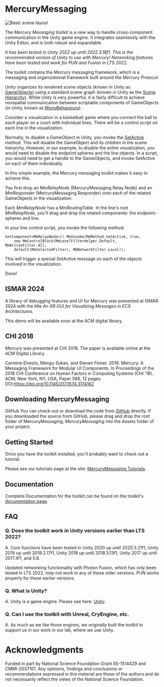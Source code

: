 # MercuryMessaging 

![Basic scene layout](https://github.com/ColumbiaCGUI/MercuryMessaging/wiki/Images/General/MercuryCollage2.png)

The *Mercury Messaging* toolkit is a new way to handle cross-component communication in the Unity
  game engine. It integrates seamlessly with the Unity Editor, and is both
 robust and expandable. 
 
*It has been tested in Unity 2022 up until 2022.3.18f1. This is the recommended version of Unity to use with Mercury! Networking features have been tested and work for PUN and Fusion in LTS 2022.*
 
The toolkit contains the *Mercury* messaging framework, which is a messaging
  and organizational framework built around the *Mercury Protocol*. 

Unity organizes its rendered scene objects
(known in Unity as
  [GameObjects](https://docs.unity3d.com/ScriptReference/GameObject.html))
using a standard scene graph (known in Unity as the
  [Scene Hierarchy](https://docs.unity3d.com/Manual/Hierarchy.html)).
While Unity is very powerful,
it is fairly difficult to achieve nonspatial communication between
scriptable components of GameObjects (in Unity, known as
  [MonoBehaviours](https://docs.unity3d.com/ScriptReference/MonoBehaviour.html))
.

Consider a visualization in a basketball game where you connect the ball to *each* 
player on a court with individual lines. There will be a control script on each
  line in the visualization.

Normally, to disable a GameObject in Unity, you invoke the
  [SetActive](https://docs.unity3d.com/ScriptReference/GameObject.SetActive.html)
  method.
This will disable the GameObject and its children in the scene hierarchy.
However, in our example, to disable the entire visualization, you would need to
  disable the endpoint spheres and the line objects.
In a script, you would need to get a handle to the GameObjects, and invoke
  SetActive on each of them individually.  


In this simple example, the Mercury messaging toolkit makes it easy to achieve this.

You first drop an *MmRelayNode* (MercuryMessaging Relay Node) and an *MmResponder* (MercuryMessaging
  Responder) onto each of the related GameObjects in the visualization.

Each *MmRelayNode* has a *MmRoutingTable*.
In the line's root *MmRelayNode*, you'll drag and drop the related components:
  the endpoint-spheres and line.

In your line control script, you invoke the following method:

```
GetComponent<MmRelayNode>().MmInvoke(MmMethod.SetActive, true,
    new MmControlBlock(MmLevelFilterHelper.Default, MmActiveFilter.All,
    default(MmSelectedFilter), MmNetworkFilter.Local));
```

This will trigger a special SetActive message on each of the objects involved
  in the visualization.

Done!

## ISMAR 2024

A library of debugging features and UI for Mercury was presented at ISMAR 2024 with the title *An XR GUI for Visualizing Messages in ECS Architectures*. 

This demo will be available soon at the ACM digital library.

## CHI 2018

*Mercury* was presented at CHI 2018. The paper is available online at the ACM Digital Library.

Carmine Elvezio, Mengu Sukan, and Steven Feiner. 2018. Mercury: A Messaging Framework for Modular UI Components. In Proceedings of the 2018 CHI Conference on Human Factors in Computing Systems (CHI '18). ACM, New York, NY, USA, Paper 588, 12 pages. DOI:https://doi.org/10.1145/3173574.3174162

## Downloading MercuryMessaging

GitHub
You can check-out or download the code from [GitHub](https://github.com/ColumbiaCGUI/MercuryMessaging) directly. 
If you downloaded the source from GitHub, please drag and drop the
        root folder of MercuryMessaging, *MercuryMessaging* into the Assets folder of your
        project.

## Getting Started

Once you have the toolkit installed, you'll probably want to check out a
tutorial.

Please see our tutorials page at the site: [MercuryMessaging Tutorials](https://github.com/ColumbiaCGUI/MercuryMessaging/wiki/Tutorials).

## Documentation

Complete Documentation for the toolkit can be found on the toolkit's
[documentation page](https://columbiacgui.github.io/MercuryMessaging/).

## FAQ
### Q. Does the toolkit work in Unity versions earlier than LTS 2022?

A. Core functions have been tested in Unity 2020 up until 2020.3.21f1, Unity 2019 up until 2019.2.17f1, Unity 2018 up until 2018.3.13f1, Unity 2017 up until 2017.4f1, and 5.6. 

Updated networking functionality with Photon Fusion, which has only been tested in LTS 2022, *may not work* in any of these older versions. PUN works properly for these earlier versions.

### Q. What is Unity?

A. Unity is a game engine. Please see here:
[Unity](https://unity3d.com/).

### Q. Can I use the toolkit with Unreal, CryEngine, etc.

A. As much as we like those engines, we originally built the toolkit to support us in our
work in our lab, where we use Unity.


# Acknowledgments

Funded in part by National Science Foundation Grant IIS-1514429 and CMMI-2037101. 
Any opinions, findings and conclusions or recommendations expressed in this material are those of the authors and do not necessarily reflect the views of the National Science Foundation.


